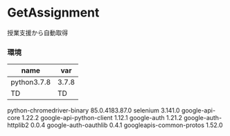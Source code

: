 # GetAssignment
授業支援から自動取得

### 環境
|  name  |  var  |
| ---- | ---- |
|  python3.7.8  |  3.7.8  |
|  TD  |  TD  |
python-chromedriver-binary         85.0.4183.87.0
selenium                           3.141.0
google-api-core                    1.22.2
google-api-python-client           1.12.1
google-auth                        1.21.2
google-auth-httplib2               0.0.4
google-auth-oauthlib               0.4.1
googleapis-common-protos           1.52.0
